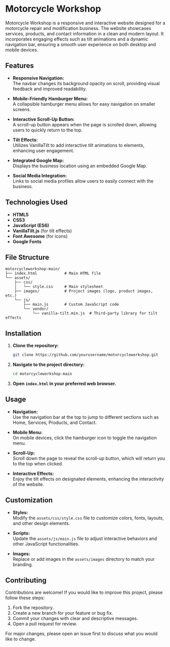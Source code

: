 # Motorcycle Workshop

Motorcycle Workshop is a responsive and interactive website designed for a motorcycle repair and modification business. The website showcases services, products, and contact information in a clean and modern layout. It incorporates engaging effects such as tilt animations and a dynamic navigation bar, ensuring a smooth user experience on both desktop and mobile devices.

## Features

- **Responsive Navigation:**  
  The navbar changes its background opacity on scroll, providing visual feedback and improved readability.

- **Mobile-Friendly Hamburger Menu:**  
  A collapsible hamburger menu allows for easy navigation on smaller screens.

- **Interactive Scroll-Up Button:**  
  A scroll-up button appears when the page is scrolled down, allowing users to quickly return to the top.

- **Tilt Effects:**  
  Utilizes VanillaTilt to add interactive tilt animations to elements, enhancing user engagement.

- **Integrated Google Map:**  
  Displays the business location using an embedded Google Map.

- **Social Media Integration:**  
  Links to social media profiles allow users to easily connect with the business.

## Technologies Used

- **HTML5**
- **CSS3**
- **JavaScript (ES6)**
- **VanillaTilt.js** (for tilt effects)
- **Font Awesome** (for icons)
- **Google Fonts**

## File Structure

```plaintext
motorcycleworkshop-main/
├── index.html            # Main HTML file
└── assets/
    ├── css/
    │   └── style.css     # Main stylesheet
    ├── images/           # Project images (logo, product images, etc.)
    └── js/
        ├── main.js       # Custom JavaScript code
        └── vendor/
            └── vanilla-tilt.min.js  # Third-party library for tilt effects
```

## Installation

1. **Clone the repository:**

   ```bash
   git clone https://github.com/yourusername/motorcycleworkshop.git
   ```

2. **Navigate to the project directory:**

   ```bash
   cd motorcycleworkshop-main
   ```

3. **Open `index.html` in your preferred web browser.**

## Usage

- **Navigation:**  
  Use the navigation bar at the top to jump to different sections such as Home, Services, Products, and Contact.

- **Mobile Menu:**  
  On mobile devices, click the hamburger icon to toggle the navigation menu.

- **Scroll-Up:**  
  Scroll down the page to reveal the scroll-up button, which will return you to the top when clicked.

- **Interactive Effects:**  
  Enjoy the tilt effects on designated elements, enhancing the interactivity of the website.

## Customization

- **Styles:**  
  Modify the `assets/css/style.css` file to customize colors, fonts, layouts, and other design elements.

- **Scripts:**  
  Update the `assets/js/main.js` file to adjust interactive behaviors and other JavaScript functionalities.

- **Images:**  
  Replace or add images in the `assets/images` directory to match your branding.

## Contributing

Contributions are welcome! If you would like to improve this project, please follow these steps:

1. Fork the repository.
2. Create a new branch for your feature or bug fix.
3. Commit your changes with clear and descriptive messages.
4. Open a pull request for review.

For major changes, please open an issue first to discuss what you would like to change.

